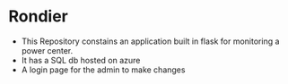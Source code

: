 # Rondier

* This Repository constains an application built in flask for monitoring a power center.
* It has a SQL db hosted on azure
* A login page for the admin to make changes
